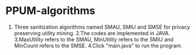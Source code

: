 # PPUM-algorithms
1. Three sanitization algorithms named SMAU, SMIU and SMSE for privacy preserving utility mining.
2.The codes are implemented in JAVA. 
3.MaxUtility refers to the SMAU, MinUtility refers to the SMIU and MinCount refers to the SMSE.
4.Click "main.java" to run the program.
